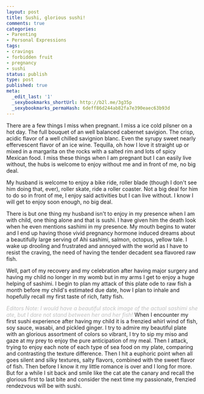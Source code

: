 ```yaml
---
layout: post
title: Sushi, glorious sushi!
comments: true
categories:
- Parenting
- Personal Expressions
tags:
- cravings
- forbidden fruit
- pregnancy
- sushi
status: publish
type: post
published: true
meta:
  _edit_last: '1'
  _sexybookmarks_shortUrl: http://b2l.me/3g35p
  _sexybookmarks_permaHash: 6deff86d244ab82fa7e390eaec63b93d
---
```

There are a few things I miss when pregnant.  I miss a ice cold pilsner on a hot day.  The full bouquet of an well balanced cabernet savigion.  The crisp, acidic flavor of a well chilled savignion blanc.  Even the syrupy sweet nearly effervescent flavor of an ice wine.  Tequilla, oh how I love it straight up or mixed in a margarita on the rocks with a salted rim and lots of spicy Mexican food.  I miss these things when I am pregnant but I can easily live without, the hubs is welcome to enjoy without me and in front of me, no big deal.

My husband is welcome to enjoy a bike ride, roller blade (though I don't see him doing that, ever), roller skate, ride a roller coaster.  Not a big deal for him to do so in front of me, I enjoy said activities but I can live without.  I know I will get to enjoy soon enough, no big deal.

There  is but one thing my husband isn't to enjoy in my presence when I am with child, one thing alone and that is sushi.  I have given him the death look when he even mentions sashimi in my presence.  My mouth begins to water and I end up having those vivid pregnancy hormone induced dreams about a beautifully large serving of Ahi sashimi, salmon, octopus, yellow tale.  I wake up drooling and frustrated and annoyed with the world as I have to resist the craving, the need of having the tender decadent sea flavored raw fish.

Well, part of my recovery and my celebration after having major surgery and having my child no longer in my womb but in my arms I get to enjoy a huge helping of sashimi.  I begin to plan my attack of this plate ode to raw fish a month before my child's estimated due date, how I plan to inhale and hopefully recall my first taste of rich, fatty fish.

<font style="size: .80em; color: silver;"><em>Editors Note: I would have a beautiful stock image of the actual sashimi she ate, but I dare not stand between her and her fish!</em></font>
When I encounter my first sushi experience after having my child it is a frenzied whirl wind of fish, soy sauce, wasabi, and pickled ginger.  I try to admire my beautiful plate with an glorious assortment of colors so vibrant, I try to sip my miso and gaze at my prey to enjoy the pure anticipation of my meal.  Then I attack, trying to enjoy each note of each type of sea food on my plate, comparing and contrasting the texture difference.  Then I hit a euphoric point when all goes silent and silky textures, salty flavors, combined with the sweet flavor of fish.  Then before I know it my little romance is over and I long for more.  But for a while I sit back and smile like the cat ate the canary and recall the glorious first to last bite and consider the next time my passionate, frenzied rendezvous will be with sushi.
